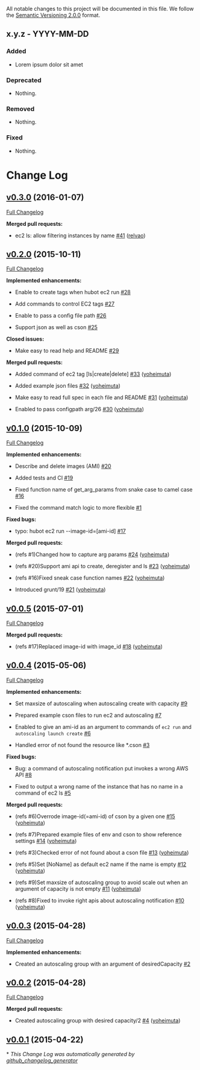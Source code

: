 All notable changes to this project will be documented in this file.
We follow the [Semantic Versioning 2.0.0](http://semver.org/) format.


## x.y.z - YYYY-MM-DD

### Added
- Lorem ipsum dolor sit amet

### Deprecated
- Nothing.

### Removed
- Nothing.

### Fixed
- Nothing.
# Change Log

## [v0.3.0](https://github.com/yoheimuta/hubot-aws/tree/v0.3.0) (2016-01-07)

[Full Changelog](https://github.com/yoheimuta/hubot-aws/compare/v0.2.0...v0.3.0)

**Merged pull requests:**

- ec2 ls: allow filtering instances by name [\#41](https://github.com/yoheimuta/hubot-aws/pull/41) ([relvao](https://github.com/relvao))

## [v0.2.0](https://github.com/yoheimuta/hubot-aws/tree/v0.2.0) (2015-10-11)

[Full Changelog](https://github.com/yoheimuta/hubot-aws/compare/v0.1.0...v0.2.0)

**Implemented enhancements:**

- Enable to create tags when hubot ec2 run [\#28](https://github.com/yoheimuta/hubot-aws/issues/28)

- Add commands to control EC2 tags [\#27](https://github.com/yoheimuta/hubot-aws/issues/27)

- Enable to pass a config file path [\#26](https://github.com/yoheimuta/hubot-aws/issues/26)

- Support json as well as cson [\#25](https://github.com/yoheimuta/hubot-aws/issues/25)

**Closed issues:**

- Make easy to read help and README [\#29](https://github.com/yoheimuta/hubot-aws/issues/29)

**Merged pull requests:**

- Added command of ec2 tag \[ls|create|delete\] [\#33](https://github.com/yoheimuta/hubot-aws/pull/33) ([yoheimuta](https://github.com/yoheimuta))

- Added example json files [\#32](https://github.com/yoheimuta/hubot-aws/pull/32) ([yoheimuta](https://github.com/yoheimuta))

- Make easy to read full spec in each file and README [\#31](https://github.com/yoheimuta/hubot-aws/pull/31) ([yoheimuta](https://github.com/yoheimuta))

- Enabled to pass configpath arg/26 [\#30](https://github.com/yoheimuta/hubot-aws/pull/30) ([yoheimuta](https://github.com/yoheimuta))

## [v0.1.0](https://github.com/yoheimuta/hubot-aws/tree/v0.1.0) (2015-10-09)

[Full Changelog](https://github.com/yoheimuta/hubot-aws/compare/v0.0.5...v0.1.0)

**Implemented enhancements:**

- Describe and delete images \(AMI\) [\#20](https://github.com/yoheimuta/hubot-aws/issues/20)

- Added tests and CI [\#19](https://github.com/yoheimuta/hubot-aws/issues/19)

- Fixed function name of get\_arg\_params from snake case to camel case [\#16](https://github.com/yoheimuta/hubot-aws/issues/16)

- Fixed the command match logic to more flexible [\#1](https://github.com/yoheimuta/hubot-aws/issues/1)

**Fixed bugs:**

- typo: hubot ec2 run --image-id=\[ami-id\] [\#17](https://github.com/yoheimuta/hubot-aws/issues/17)

**Merged pull requests:**

- \(refs \#1\)Changed how to capture arg params [\#24](https://github.com/yoheimuta/hubot-aws/pull/24) ([yoheimuta](https://github.com/yoheimuta))

- \(refs \#20\)Support ami api to create, deregister and ls [\#23](https://github.com/yoheimuta/hubot-aws/pull/23) ([yoheimuta](https://github.com/yoheimuta))

- \(refs \#16\)Fixed sneak case function names [\#22](https://github.com/yoheimuta/hubot-aws/pull/22) ([yoheimuta](https://github.com/yoheimuta))

- Introduced grunt/19 [\#21](https://github.com/yoheimuta/hubot-aws/pull/21) ([yoheimuta](https://github.com/yoheimuta))

## [v0.0.5](https://github.com/yoheimuta/hubot-aws/tree/v0.0.5) (2015-07-01)

[Full Changelog](https://github.com/yoheimuta/hubot-aws/compare/v0.0.4...v0.0.5)

**Merged pull requests:**

- \(refs \#17\)Replaced image-id with image\_id [\#18](https://github.com/yoheimuta/hubot-aws/pull/18) ([yoheimuta](https://github.com/yoheimuta))

## [v0.0.4](https://github.com/yoheimuta/hubot-aws/tree/v0.0.4) (2015-05-06)

[Full Changelog](https://github.com/yoheimuta/hubot-aws/compare/v0.0.3...v0.0.4)

**Implemented enhancements:**

- Set maxsize of autoscaling when autoscaling create with capacity [\#9](https://github.com/yoheimuta/hubot-aws/issues/9)

- Prepared example cson files to run ec2 and autoscaling [\#7](https://github.com/yoheimuta/hubot-aws/issues/7)

- Enabled to give an ami-id as an argument to commands of `ec2 run` and `autoscaling launch create` [\#6](https://github.com/yoheimuta/hubot-aws/issues/6)

- Handled error of not found the resource like \*.cson [\#3](https://github.com/yoheimuta/hubot-aws/issues/3)

**Fixed bugs:**

- Bug: a command of autoscaling notification put invokes a wrong AWS API [\#8](https://github.com/yoheimuta/hubot-aws/issues/8)

- Fixed to output a wrong name of the instance that has no name in a command of ec2 ls [\#5](https://github.com/yoheimuta/hubot-aws/issues/5)

**Merged pull requests:**

- \(refs \#6\)Overrode image-id\(=ami-id\) of cson by a given one [\#15](https://github.com/yoheimuta/hubot-aws/pull/15) ([yoheimuta](https://github.com/yoheimuta))

- \(refs \#7\)Prepared example files of env and cson to show reference settings [\#14](https://github.com/yoheimuta/hubot-aws/pull/14) ([yoheimuta](https://github.com/yoheimuta))

- \(refs \#3\)Checked error of not found about a cson file [\#13](https://github.com/yoheimuta/hubot-aws/pull/13) ([yoheimuta](https://github.com/yoheimuta))

- \(refs \#5\)Set \[NoName\] as default ec2 name if the name is empty [\#12](https://github.com/yoheimuta/hubot-aws/pull/12) ([yoheimuta](https://github.com/yoheimuta))

- \(refs \#9\)Set maxsize of autoscaling group to avoid scale out when an argument of capacity is not empty [\#11](https://github.com/yoheimuta/hubot-aws/pull/11) ([yoheimuta](https://github.com/yoheimuta))

- \(refs \#8\)Fixed to invoke right apis about autoscaling notification [\#10](https://github.com/yoheimuta/hubot-aws/pull/10) ([yoheimuta](https://github.com/yoheimuta))

## [v0.0.3](https://github.com/yoheimuta/hubot-aws/tree/v0.0.3) (2015-04-28)

[Full Changelog](https://github.com/yoheimuta/hubot-aws/compare/v0.0.2...v0.0.3)

**Implemented enhancements:**

- Created an autoscaling group with an argument of desiredCapacity [\#2](https://github.com/yoheimuta/hubot-aws/issues/2)

## [v0.0.2](https://github.com/yoheimuta/hubot-aws/tree/v0.0.2) (2015-04-28)

[Full Changelog](https://github.com/yoheimuta/hubot-aws/compare/v0.0.1...v0.0.2)

**Merged pull requests:**

- Created autoscaling group with desired capacity/2 [\#4](https://github.com/yoheimuta/hubot-aws/pull/4) ([yoheimuta](https://github.com/yoheimuta))

## [v0.0.1](https://github.com/yoheimuta/hubot-aws/tree/v0.0.1) (2015-04-22)



\* *This Change Log was automatically generated by [github_changelog_generator](https://github.com/skywinder/Github-Changelog-Generator)*
